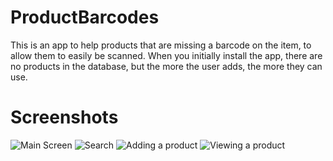 # ProductBarcodes
This is an app to help products that are missing a barcode on the item, to allow them to easily be scanned. When you initially install the app, there are no products in the database, but the more the user adds, the more they can use. 

# Screenshots

![Main Screen](https://i3.lensdump.com/i/gh5JpH.jpg)
![Search](https://i2.lensdump.com/i/gh5C1x.jpg)
![Adding a product](https://i.lensdump.com/i/gh5QF1.jpg)
![Viewing a product](https://i1.lensdump.com/i/gh5kxk.jpg)
